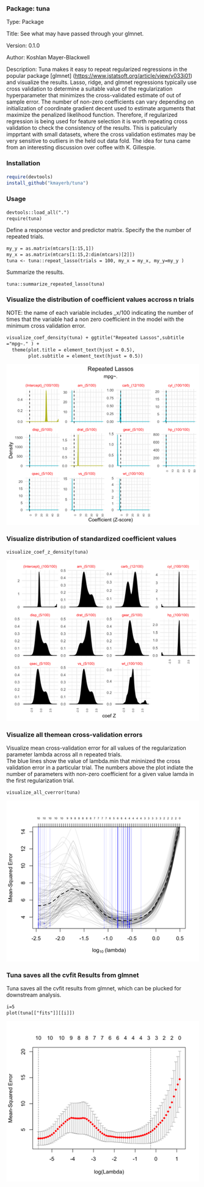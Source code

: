 ### Package: tuna

Type: Package

Title: See what may have passed through your glmnet.

Version: 0.1.0

Author: Koshlan Mayer-Blackwell

Description: Tuna makes it easy to repeat regularized regressions 
in the popular package [glmnet] (https://www.jstatsoft.org/article/view/v033i01) 
and visualize the results.  Lasso, ridge, and glmnet regressions typically use cross validation 
to determine a suitable value of the regularization hyperparameter
that minimizes the cross-validated estimate of out of sample error. 
The number of non-zero coefficients can vary depending on initialization
of coordinate gradient decent used to estimate arguments that maximize the penalized 
likelihood function. Therefore, if regularized regression is being used 
for feature selection it is worth repeating cross validation to check the consistency of the results. This is paticularly impprtant with small datasets, where the cross validation estimates may be very sensitive to outliers in the held out data fold. The idea for tuna came from an interesting discussion over coffee with K. Gillespie.

### Installation 

```r
require(devtools)
install_github("kmayerb/tuna")
```

### Usage

```{r, echo = T, warnings = F, message = F}
devtools::load_all(".")
require(tuna)
```
Define a response vector and predictor matrix. Specify the the number of repeated trials. 
```{r}
my_y = as.matrix(mtcars[1:15,1])
my_x = as.matrix(mtcars[1:15,2:dim(mtcars)[2]])
tuna <- tuna::repeat_lasso(trials = 100, my_x = my_x, my_y=my_y )
```

Summarize the results.
```{r}
tuna::summarize_repeated_lasso(tuna)
```
### Visualize the distribution of coefficient values accross n trials

NOTE: the name of each variable includes _x/100  indicating the number of times that the variable had a non zero coefficient in the model with the minimum cross validation error. 

```{r, fig.width = 4 , fig.hieght =3}
visualize_coef_density(tuna) + ggtitle("Repeated Lassos",subtitle ="mpg~." ) +
  theme(plot.title = element_text(hjust = 0.5),
        plot.subtitle = element_text(hjust = 0.5))
```
![](f1.png)

### Visualize distribution of standardized coefficient values
```{r, fig.width = 4 , fig.hieght =3}
visualize_coef_z_density(tuna)
```
![](f2.png)

### Visualize all themean cross-validation errors 
Visualize mean cross-validation error for all values of the regularization 
parameter lambda across all n repeated trials.  
The blue lines show the value of lambda.min that mininized the cross 
validation error in a particular trial. The numbers above the plot 
indiate the number of parameters with non-zero coefficient for a given
value lamda in the first regularization trial. 
```{r, fig.width = 4 , fig.hieght =3}
visualize_all_cverror(tuna)
```  
![](f3.png)

### Tuna saves all the cvfit Results from glmnet
Tuna saves all the cvfit results from glmnet, which can be plucked for downstream analysis.
```{r, fig.width = 4 , fig.hieght =3}
i=5
plot(tuna[["fits"]][[i]])
```
![](f4.png)
